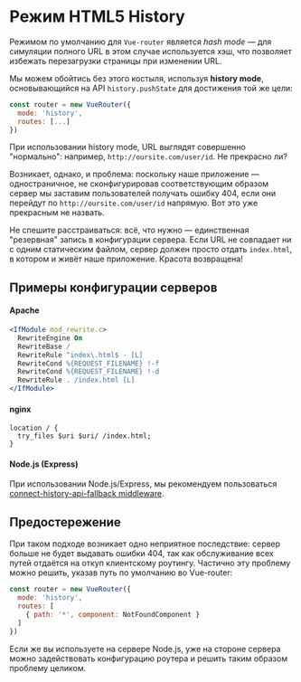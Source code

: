 # Режим HTML5 History

Режимом по умолчанию для `Vue-router` является _hash mode_ — для симуляции полного URL в этом случае используется хэш, что позволяет избежать перезагрузки страницы при изменении URL.

Мы можем обойтись без этого костыля, используя **history mode**, основывающийся на API `history.pushState` для достижения той же цели:

``` js
const router = new VueRouter({
  mode: 'history',
  routes: [...]
})
```

При использовании history mode, URL выглядят совершенно "нормально": например, `http://oursite.com/user/id`. Не прекрасно ли?

Возникает, однако, и проблема: поскольку наше приложение — одностраничное, не сконфигурировав соответствующим образом сервер мы заставим пользователей получать ошибку 404, если они перейдут по `http://oursite.com/user/id` напрямую. Вот это уже прекрасным не назвать.

Не спешите расстраиваться: всё, что нужно — единственная "резервная" запись в конфигурации сервера. Если URL не совпадает ни с одним статическим файлом, сервер должен просто отдать `index.html`, в котором и живёт наше приложение. Красота возвращена!

## Примеры конфигурации серверов

#### Apache

```apache
<IfModule mod_rewrite.c>
  RewriteEngine On
  RewriteBase /
  RewriteRule ^index\.html$ - [L]
  RewriteCond %{REQUEST_FILENAME} !-f
  RewriteCond %{REQUEST_FILENAME} !-d
  RewriteRule . /index.html [L]
</IfModule>
```

#### nginx

```nginx
location / {
  try_files $uri $uri/ /index.html;
}
```

#### Node.js (Express)

При использовании Node.js/Express, мы рекомендуем пользоваться [connect-history-api-fallback middleware](https://github.com/bripkens/connect-history-api-fallback).

## Предостережение

При таком подходе возникает одно неприятное последствие: сервер больше не будет выдавать ошибки 404, так как обслуживание всех путей отдаётся на откуп клиентскому роутингу. Частично эту проблему можно решить, указав путь по умолчанию во Vue-router:

``` js
const router = new VueRouter({
  mode: 'history',
  routes: [
    { path: '*', component: NotFoundComponent }
  ]
})
```

Если же вы используете на сервере Node.js, уже на стороне сервера можно задействовать конфигурацию роутера и решить таким образом проблему целиком.
